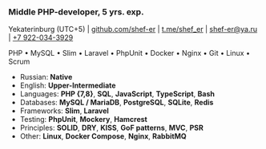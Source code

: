 ### Middle PHP-developer, 5 yrs. exp.

Yekaterinburg (UTC+5) | [github.com/shef-er](https://github.com/shef-er) | [t.me/shef_er](https://t.me/shef_er) | [shef-er@ya.ru](mailto:shef-er@ya.ru) | [+7 922-034-3929](tel:+79220343929)  

PHP • MySQL • Slim • Laravel • PhpUnit • Docker • Nginx • Git • Linux • Scrum

* Russian: **Native**
* English: **Upper-Intermediate**
* Languages: **PHP {7,8}**, **SQL**, **JavaScript**, **TypeScript**, **Bash**
* Databases: **MySQL / MariaDB**, **PostgreSQL**, **SQLite**, **Redis**
* Frameworks: **Slim**, **Laravel**
* Testing: **PhpUnit**, **Mockery**, **Hamcrest**
* Principles: **SOLID**, **DRY**, **KISS**, **GoF patterns**, **MVC**, **PSR**
* Other: **Linux**, **Docker Compose**, **Nginx**, **RabbitMQ**
